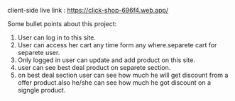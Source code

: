 client-side live link : https://click-shop-696f4.web.app/

Some bullet points about this project:


   1) User can log in to this site.
   2) User can access her cart any time form any where.separete cart for separete user.
   3) Only logged in user can update and add product on this site.
   4) user can see best deal product on separete section.
   5) on best deal section user can see how much he will get discount from a offer product.also he/she can see how much he got discount on a signgle product.